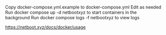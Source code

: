 Copy docker-compose.yml.example to docker-compose.yml
Edit as needed
Run docker compose up -d netbootxyz to start containers in the background
Run docker compose logs -f netbootxyz to view logs


https://netboot.xyz/docs/docker/usage